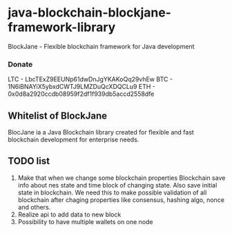 # java-blockchain-blockjane-framework-library
BlockJane - Flexible blockchain framework for Java development

### Donate
LTC - LbcTExZ9EEUNp61dwDnJgYKAKoQq29vhEw
BTC - 1N6iBNAYiX5ybxdCWTJ9LMZDuQcXDQCLu9
ETH - 0x0d8a2920ccdb08959f2df1f939db5accd2558dfe
## Whitelist of BlockJane
BlocJane ia a Java Blockchain library created for flexible and fast blockchain development for enterprise needs.


## TODO list
1. Make that when we change some blockchain properties Blockchain save info about nes state and time block of changing state. Also save initial state in blockchain. We need this to make possible validation of all blockchain after chaging properties like consensus, hashing algo, nonce and others.
2. Realize api to add data to new block
3. Possibility to have multiple wallets on one node



